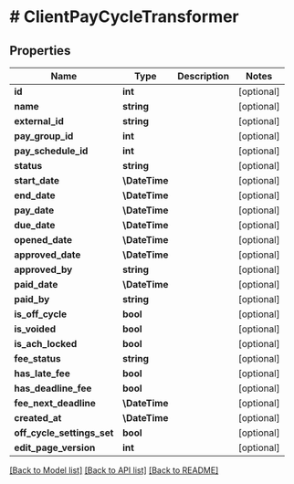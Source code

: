 # # ClientPayCycleTransformer

## Properties

Name | Type | Description | Notes
------------ | ------------- | ------------- | -------------
**id** | **int** |  | [optional]
**name** | **string** |  | [optional]
**external_id** | **string** |  | [optional]
**pay_group_id** | **int** |  | [optional]
**pay_schedule_id** | **int** |  | [optional]
**status** | **string** |  | [optional]
**start_date** | **\DateTime** |  | [optional]
**end_date** | **\DateTime** |  | [optional]
**pay_date** | **\DateTime** |  | [optional]
**due_date** | **\DateTime** |  | [optional]
**opened_date** | **\DateTime** |  | [optional]
**approved_date** | **\DateTime** |  | [optional]
**approved_by** | **string** |  | [optional]
**paid_date** | **\DateTime** |  | [optional]
**paid_by** | **string** |  | [optional]
**is_off_cycle** | **bool** |  | [optional]
**is_voided** | **bool** |  | [optional]
**is_ach_locked** | **bool** |  | [optional]
**fee_status** | **string** |  | [optional]
**has_late_fee** | **bool** |  | [optional]
**has_deadline_fee** | **bool** |  | [optional]
**fee_next_deadline** | **\DateTime** |  | [optional]
**created_at** | **\DateTime** |  | [optional]
**off_cycle_settings_set** | **bool** |  | [optional]
**edit_page_version** | **int** |  | [optional]

[[Back to Model list]](../../README.md#models) [[Back to API list]](../../README.md#endpoints) [[Back to README]](../../README.md)
